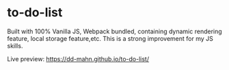 # to-do-list
Built with 100% Vanilla JS, Webpack bundled, containing dynamic rendering feature, local storage feature,etc. This is a strong improvement for my JS skills.

Live preview: https://dd-mahn.github.io/to-do-list/